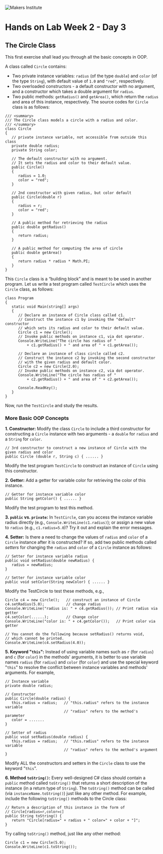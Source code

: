 ![Makers Institute](https://makersinstitute.id/img/logo-makersinstitute.png)

# Hands on Lab Week 2 - Day 3

## <a name="lab1"></a>The Circle Class

This first exercise shall lead you through all the basic concepts in OOP.

A class called `Circle` contains:
- Two private instance variables: `radius` (of the type `double`) and `color` (of the type `String`), with default value of `1.0` and `"red"`, respectively.
- Two overloaded constructors - a default constructor with no argument, and a constructor which takes a double argument for `radius`.
- Two public methods: `getRadius()` and `getArea()`, which return the `radius` and area of this instance, respectively.
The source codes for `Circle` class is as follows:
```
/// <summary>
/// The Circle class models a circle with a radius and color.
/// </summary>
class Circle
{
   // private instance variable, not accessible from outside this class
   private double radius;
   private String color;

   // The default constructor with no argument.
   // It sets the radius and color to their default value.
   public Circle()
   {
      radius = 1.0;
      color = "red";
   }

   // 2nd constructor with given radius, but color default
   public Circle(double r)
   {
      radius = r;
      color = "red";
   }

   // A public method for retrieving the radius
   public double getRadius()
   {
      return radius;
   }

   // A public method for computing the area of circle
   public double getArea()
   {
      return radius * radius * Math.PI;
   }
}
```

This `Circle` class is a “building block” and is meant to be used in another program.
Let us write a test program called `TestCircle` which uses the `Circle` class, as follows:
```
class Program
{
   static void Main(string[] args)
   {
      // Declare an instance of Circle class called c1.
      // Construct the instance c1 by invoking the "default" constructor
      // which sets its radius and color to their default value.
      Circle c1 = new Circle();
      // Invoke public methods on instance c1, via dot operator.
      Console.WriteLine("The circle has radius of " 
          + c1.getRadius() + " and area of " + c1.getArea());

      // Declare an instance of class circle called c2.
      // Construct the instance c2 by invoking the second constructor
      // with the given radius and default color.
      Circle c2 = new Circle(2.0);
      // Invoke public methods on instance c2, via dot operator.
      Console.WriteLine("The circle has radius of " 
          + c2.getRadius() + " and area of " + c2.getArea());

      Console.ReadKey();
   }
}
```
Now, run the `TestCircle` and study the results.

### More Basic OOP Concepts
**1. Constructor:** Modify the class `Circle` to include a third constructor for constructing a `Circle` instance with two arguments - a `double` for `radius` and a `String` for `color`.
```
// 3rd constructor to construct a new instance of Circle with the given radius and color
public Circle (double r, String c) { ...... }
```
Modify the test program `TestCircle` to construct an instance of `Circle` using this constructor.

**2. Getter:** Add a getter for variable color for retrieving the color of this instance.
```
// Getter for instance variable color
public String getColor() { ...... }
```
Modify the test program to test this method.

**3. `public` vs. `private`:** In `TestCircle`, can you access the instance variable radius directly (e.g., `Console.WriteLine(c1.radius)`); or assign a new value to `radius` (e.g., `c1.radius=5.0`)? Try it out and explain the error messages.

**4. Setter:** Is there a need to change the values of `radius` and `color` of a `Circle` instance after it is constructed? If so, add two public methods called *setters* for changing the `radius` and `color` of a `Circle` instance as follows:
```
// Setter for instance variable radius
public void setRadius(double newRadius) {
   radius = newRadius;
}
 
// Setter for instance variable color
public void setColor(String newColor) { ...... }
```
Modify the TestCircle to test these methods, e.g.,
```
Circle c4 = new Circle();   // construct an instance of Circle
c4.setRadius(5.0);          // change radius
Console.WriteLine("radius is: " + c4.getRadius()); // Print radius via getter
c4.setColor(......);        // Change color
Console.WriteLine("color is: " + c4.getColor());   // Print color via getter

// You cannot do the following because setRadius() returns void,
// which cannot be printed.
Console.WriteLine(c4.setRadius(4.0));
```

**5. Keyword "`this`":** Instead of using variable names such as `r` (for `radius`) and `c` (for `color`) in the methods' arguments, it is better to use variable names `radius` (for `radius`) and `color` (for `color`) and use the special keyword "`this`" to resolve the conflict between instance variables and methods' arguments. For example,
```
// Instance variable
private double radius;

// Constructor
public Circle(double radius) {
   this.radius = radius;   // "this.radius" refers to the instance variable
                           // "radius" refers to the method's parameter
   color = .......   
}

// Setter of radius
public void setRadius(double radius) {
   this.radius = radius;   // "this.radius" refers to the instance variable
                           // "radius" refers to the method's argument
}
```
Modify ALL the constructors and setters in the `Circle` class to use the keyword "`this`".

**6. Method `toString()`:** Every well-designed C# class should contain a `public` method called `toString()` that returns a short description of the instance (in a return type of `String`). The `toString()` method can be called (via `instanceName.toString()`) just like any other method. For example, include the following `toString()` methods to the Circle class:
```
// Return a description of this instance in the form of
// Circle[radius=r,color=c]
public String toString() {
   return "Circle[radius=" + radius + " color=" + color + "]";
}
```
Try calling `toString()` method, just like any other method:
```
Circle c1 = new Circle(5.0);
Console.WriteLine(c1.toString());
```
